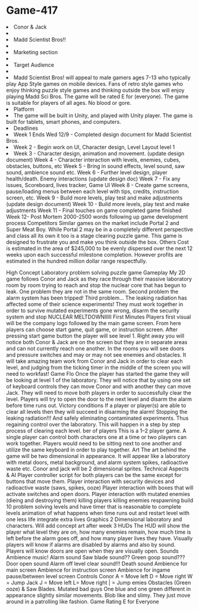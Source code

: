 # Game-417


<li>Conor & Jack<li/>
<li>Madd Scientist Bros!!<li/>
<li>Marketing section<li/>
<li>Target Audience <li/>
<li>Madd Scientist Bros! will appeal to male gamers ages 7-13 who typically play App Style games on mobile devices. Fans of retro style games who enjoy thinking puzzle style games and thinking outside the box will enjoy playing Madd Sci Bros. The game will be rated E for (everyone). The game is suitable for players of all ages. No blood or gore.<li/>
Platform <li>The game will be built in Unity, and played with Unity player. The game is built for tablets, smart phones, and computers.<li>
Deadlines<li>
Week 1 Ends Wed 12/9 - Completed design document for Madd Scientist Bros. <li>Week 2 - Begin work on UI, Character design, Level Layout level 1 <li>Week 3 - Character design, animation and movement. (update design document) Week 4 - Character interaction with levels, enemies, cubes, obstacles, buttons, etc Week 5 - Bring in sound effects, level sound, saw sound, ambience sound etc. Week 6 - Further level design, player health/death. Enemy interactions (update design doc) Week 7 - Fix any issues, Scoreboard, lives tracker, Game Ul Week 8 - Create game screens, pause/loading menus between each level with tips, credits, instruction screen, etc. Week 9 - Build more levels, play test and make adjustments (update design document) Week 10 - Build more levels, play test and make adjustments Week 11 - Final touches on game completed game finished Week 12- Post Mortem 2000-2500 words following up game development process
Competitors
Similar games on the market include Portal 2 and Super Meat Boy. While Portal 2 may be in a completely different perspective and class all its own it too is a stage clearing puzzle game. This game is designed to frustrate you and make you think outside the box.
Others
Cost is estimated in the area of $245,000 to be evenly dispersed over the next 12 weeks upon
each successful milestone completion. However profits are estimated in the hundred million dollar range respectfully.

High Concept
Laboratory problem solving puzzle game
Gameplay My 2D game follows Conor and Jack as they race through their massive laboratory room by room trying to reach and stop the nuclear core that has begun to leak. One problem they are not in the same room. Second problem the alarm system has been tripped! Third problem... The leaking radiation has affected some of their science experiments! They must work together in order to survive mutated experiments gone wrong, disarm the security system and stop NUCLEAR MELTDOWNIIIII
First Minutes
Players first visual will be the company logo followed by the main game screen. From here players can choose start game, quit game, or instruction screen. After pressing start game button the player will see level 1. Right away you will notice both Conor & Jack are on the screen but they are in separate areas and can not currently reach one another. In the rooms you will see doors and pressure switches and may or may not see enemies and obstacles. It will take amazing team work from Conor and Jack in order to clear each level, and judging from the ticking timer in the middle of the screen you will need to workfast!
Game Flo
Once the player has started the game they will be looking at level 1 of the laboratory. They will notice that by using one set of keyboard controls they can move Conor and with another they can move Jack. They will need to move both players in order to successfully clear the level. Players will try to open the door to the next level and disarm the alarm before time runs out.
Victory conditions
If a player or player(s) are able to clear all levels then they will succeed in disarming the alarm! Stopping the leaking radiation!!! And safely eliminating contaminated experiments. Thus regaining control over the laboratory. This will happen in a step by step process of clearing each level.
ber of players
This is a 1–2 player game. A single player can control both characters one at a time or two players can work together. Players would need to be sitting next to one another and utilize the same keyboard in order to play together.
Art
The art behind the game will be two dimensional in appearance. It will appear like a laboratory with metal doors, metal background, and alarm system spikes, radioactive waste etc. Conor and jack will be 2 dimensional sprites.
Technical Aspects & AI
Player controller script for both players can be the same except for buttons that move them. Player interaction with security devices and radioactive waste (saws, spikes, ooze) Player interaction with boxes that will activate switches and open doors. Player interaction with mutated enemies (dieing and destroying them)
killing players
killing enemies
respawning build 10 problem solving levels and have timer that is reasonable to complete levels animation of what happens when time runs out and restart level with one less life integrate extra lives
Graphics
2 Dimensional laboratory and characters. Will add concept art after week 3
HUDs
The HUD will show the player what level they are on, how many enemies remain, how much time is left before the alarm goes off, and how many player lives they have. Visually players will know if alarms are disabled by alarms and also by sound. Players will know doors are open when they are visually open.
Sounds
Ambience music! Alarm sound
Saw blade sound??
Green goop sound???
Door open sound
Alarm off level clear sound!!!
Death sound
Ambience for main screen
Ambience for instruction screen Ambience for ingame pause/between level screen
Controls
Conor
A = Move left D = Move right W = Jump
Jack
J = Move left L= Move right | = Jump
emies
Obstacles (Green ooze) & Saw Blades.
Mutated bad guys
One blue and one green different in appearance slightly similar movements. Blob like and slimy. They just move around in a patrolling like fashion.
Game Rating
E for Everyone
